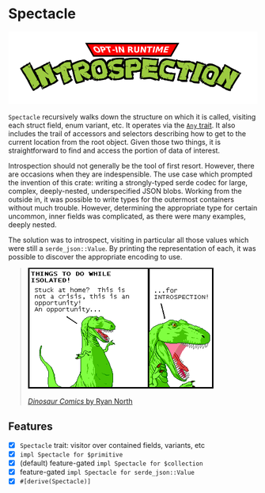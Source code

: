 # Spectacle

![Opt-in Runtime Introspection](media/oiri.png)

`Spectacle` recursively walks down the structure on which it is called, visiting each struct field, enum variant, etc. It operates via the [`Any` trait](https://doc.rust-lang.org/std/any/trait.Any.html). It also includes the trail of accessors and selectors describing how to get to the current location from the root object. Given those two things, it is straightforward to find and access the portion of data of interest.

Introspection should not generally be the tool of first resort. However, there are occasions when they are indespensible. The use case which prompted the invention of this crate: writing a strongly-typed serde codec for large, complex, deeply-nested, underspecified JSON blobs. Working from the outside in, it was possible to write types for the outermost containers without much trouble. However, determining the appropriate type for certain uncommon, inner fields was complicated, as there were many examples, deeply nested.

The solution was to introspect, visiting in particular all those values which were still a `serde_json::Value`. By printing the representation of each, it was possible to discover the appropriate encoding to use.

> [![This is not a crisis, this is an opportunity... for INTROSPECTION!](media/qwantz-3580.png)](http://www.qwantz.com/index.php?comic=3579)
>
> [_Dinosaur Comics_ by Ryan North](http://www.qwantz.com/index.php?comic=3579)


## Features

- [x] `Spectacle` trait: visitor over contained fields, variants, etc
- [x] `impl Spectacle for $primitive`
- [x] (default) feature-gated `impl Spectacle for $collection`
- [x] feature-gated `impl Spectacle for serde_json::Value`
- [x] `#[derive(Spectacle)]`
